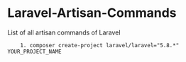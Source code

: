 # Laravel-Artisan-Commands
List of all artisan commands of Laravel

```
	1. composer create-project laravel/laravel="5.8.*" YOUR_PROJECT_NAME
```
